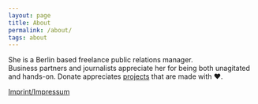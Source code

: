 ```yaml
---
layout: page
title: About
permalink: /about/
tags: about
---
```


She is a Berlin based freelance public relations manager.  
Business partners and journalists appreciate her for being both unagitated and hands-on. Donate appreciates [projects](/projects/) that are made with &#x2764;. 

[Imprint/Impressum](/imprint/)
